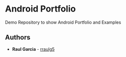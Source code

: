 # Android Portfolio

Demo Repository to show Android Portfolio and Examples

## Authors

* **Raul Garcia** - [rraulg5](https://github.com/rraulg5)